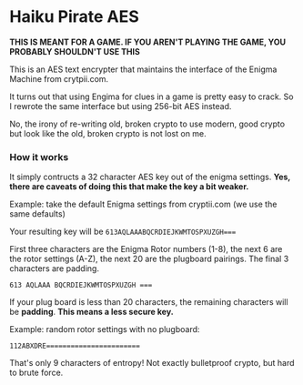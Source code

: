 # Haiku Pirate AES

**THIS IS MEANT FOR A GAME. IF YOU AREN'T PLAYING THE GAME, YOU PROBABLY SHOULDN'T USE THIS**

This is an AES text encrypter that maintains the interface of the Enigma Machine from crytpii.com.

It turns out that using Engima for clues in a game is pretty easy to crack. So I rewrote the same interface but using 256-bit AES instead.

No, the irony of re-writing old, broken crypto to use modern, good crypto but look like the old, broken crypto is not lost on me.

### How it works

It simply contructs a 32 character AES key out of the enigma settings. **Yes, there are caveats of doing this that make the key a bit weaker.** 

Example: take the default Enigma settings from cryptii.com (we use the same defaults)

Your resulting key will be `613AQLAAABQCRDIEJKWMTOSPXUZGH===`

First three characters are the Enigma Rotor numbers (1-8), the next 6 are the rotor settings (A-Z), the next 20 are the plugboard pairings. The final 3 characters are padding. 

`613 AQLAAA BQCRDIEJKWMTOSPXUZGH ===`

If your plug board is less than 20 characters, the remaining characters will be **padding**. **This means a less secure key.**

Example: random rotor settings with no plugboard:

`112ABXDRE=======================`

That's only 9 characters of entropy! Not exactly bulletproof crypto, but hard to brute force. 